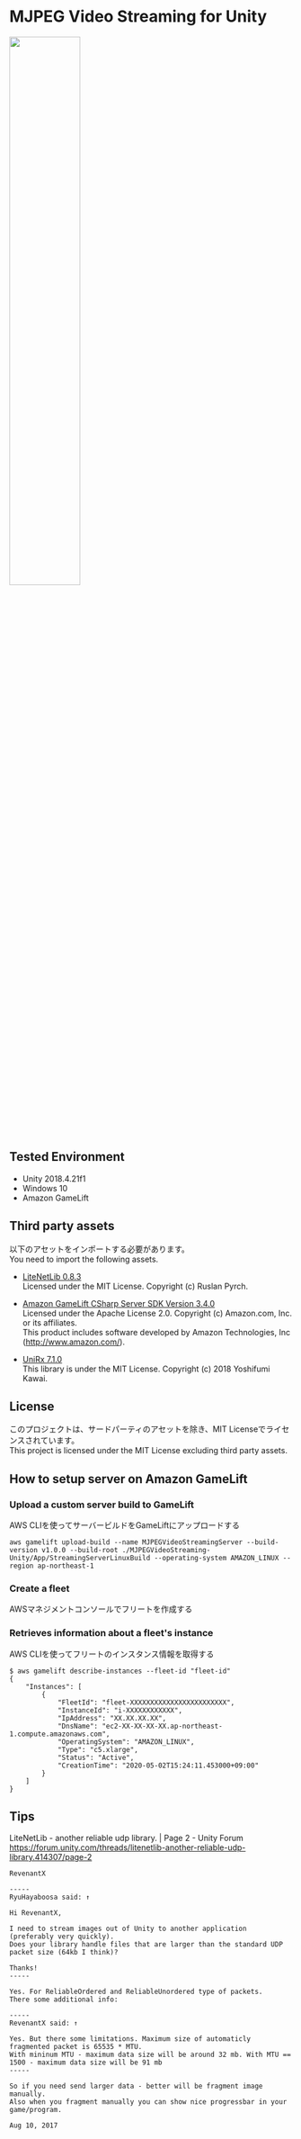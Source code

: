 # MJPEG Video Streaming for Unity

<img src="MJPEGVideoStreaming-Unity.gif" width="50%">

## Tested Environment
- Unity 2018.4.21f1
- Windows 10
- Amazon GameLift

## Third party assets
以下のアセットをインポートする必要があります。  
You need to import the following assets.

- [LiteNetLib 0.8.3](https://github.com/RevenantX/LiteNetLib/releases/tag/v0.8.3)  
  Licensed under the MIT License. Copyright (c) Ruslan Pyrch.

- [Amazon GameLift CSharp Server SDK Version 3.4.0](https://s3-us-west-2.amazonaws.com/gamelift-release/GameLift_09_03_2019.zip)  
  Licensed under the Apache License 2.0. Copyright (c) Amazon.com, Inc. or its affiliates.  
  This product includes software developed by Amazon Technologies, Inc (http://www.amazon.com/).

- [UniRx 7.1.0](https://github.com/neuecc/UniRx/releases/tag/7.1.0)  
  This library is under the MIT License. Copyright (c) 2018 Yoshifumi Kawai.

## License
このプロジェクトは、サードパーティのアセットを除き、MIT Licenseでライセンスされています。  
This project is licensed under the MIT License excluding third party assets.

## How to setup server on Amazon GameLift

### Upload a custom server build to GameLift
AWS CLIを使ってサーバービルドをGameLiftにアップロードする
```
aws gamelift upload-build --name MJPEGVideoStreamingServer --build-version v1.0.0 --build-root ./MJPEGVideoStreaming-Unity/App/StreamingServerLinuxBuild --operating-system AMAZON_LINUX --region ap-northeast-1
```

### Create a fleet
AWSマネジメントコンソールでフリートを作成する

### Retrieves information about a fleet's instance
AWS CLIを使ってフリートのインスタンス情報を取得する
```
$ aws gamelift describe-instances --fleet-id "fleet-id"
{
    "Instances": [
        {
            "FleetId": "fleet-XXXXXXXXXXXXXXXXXXXXXXXX",
            "InstanceId": "i-XXXXXXXXXXXX",
            "IpAddress": "XX.XX.XX.XX",
            "DnsName": "ec2-XX-XX-XX-XX.ap-northeast-1.compute.amazonaws.com",
            "OperatingSystem": "AMAZON_LINUX",
            "Type": "c5.xlarge",
            "Status": "Active",
            "CreationTime": "2020-05-02T15:24:11.453000+09:00"
        }
    ]
}
```

## Tips

LiteNetLib - another reliable udp library. | Page 2 - Unity Forum  
https://forum.unity.com/threads/litenetlib-another-reliable-udp-library.414307/page-2

```
RevenantX

-----
RyuHayaboosa said: ↑

Hi RevenantX,

I need to stream images out of Unity to another application (preferably very quickly). 
Does your library handle files that are larger than the standard UDP packet size (64kb I think)?

Thanks!
-----

Yes. For ReliableOrdered and ReliableUnordered type of packets.
There some additional info:

-----
RevenantX said: ↑

Yes. But there some limitations. Maximum size of automaticly fragmented packet is 65535 * MTU. 
With mininum MTU - maximum data size will be around 32 mb. With MTU == 1500 - maximum data size will be 91 mb
-----

So if you need send larger data - better will be fragment image manually. 
Also when you fragment manually you can show nice progressbar in your game/program.

Aug 10, 2017
```
